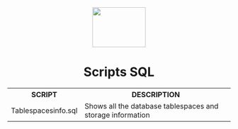 <div align="center">
<img align="center" height="90" width="120" src="https://cdn.jsdelivr.net/gh/devicons/devicon/icons/oracle/oracle-original.svg" />

<h1> Scripts SQL </h1>


<table>
  <tr>
    <th> SCRIPT </th>
    <th> DESCRIPTION </th>
  </tr>
  <tr>
    <td> Tablespacesinfo.sql </td>
    <td> Shows all the database tablespaces and storage information </td>
  </tr>
</table>
</div>
